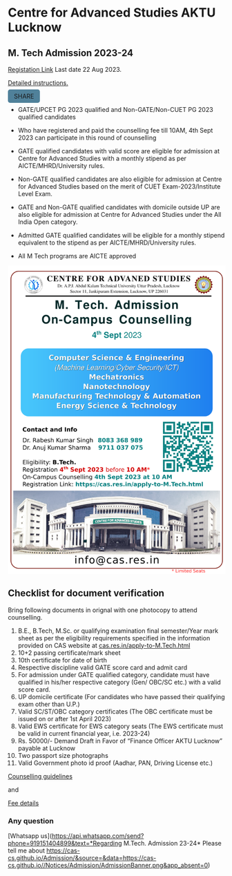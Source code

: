 # Centre for Advanced Studies AKTU Lucknow
## M. Tech Admission 2023-24

[Registation Link](https://erp.aktu.ac.in/Webpages/Public/EntranceExams/CASPGGATE/Instructions.aspx) Last date 22 Aug 2023. 

[Detailed instructions.](https://cas.res.in/Apply-to-M.Tech.html)

<span id="share"> share</span>


- GATE/UPCET PG 2023 qualified and Non-GATE/Non-CUET PG 2023 qualified candidates 
- Who have registered and paid the counselling fee till 10AM, 4th Sept 2023 can participate in this round of counselling 

- GATE qualified candidates with valid score are eligible for admission at Centre for Advanced Studies with a monthly stipend as per AICTE/MHRD/University rules.
- Non-GATE qualified candidates are also eligible for admission at Centre for Advanced Studies based on the merit of CUET Exam-2023/Institute Level Exam.
- GATE and Non-GATE qualified candidates with domicile outside UP are also eligible for admission at Centre for Advanced Studies under the All India Open category.
- Admitted GATE qualified candidates will be eligible for a monthly stipend equivalent to the stipend as per AICTE/MHRD/University rules.
- All M Tech programs are AICTE approved

[![](./AdmissionBanner.png)](./AdmissionBanner.pdf)




<style>
    #share{
        padding:.5em 1em;
        border-radius:5px;
        background-color:hsla(200,40%,40%,.9);
        text-transform:uppercase;
    }
    #share:hover{
        cursor:pointer;
        background-color:hsla(200,50%,50%,1);
        box-shadow:1px 1px 3px white;
    }
</style>

## Checklist for document verification

Bring following documents in orignal with one photocopy to attend counselling. 

1. B.E., B.Tech, M.Sc. or qualifying examination final semester/Year mark sheet as per the eligibility requirements specified in the information provided on CAS website at   [ cas.res.in/apply-to-M.Tech.html](https://cas.res.in/apply-to-M.Tech.html)
1. 10+2 passing certificate/mark sheet
1. 10th certificate for date of birth
1. Respective discipline valid GATE score card and admit card
1. For admission under GATE qualified category, candidate must have qualified in his/her respective category (Gen/ OBC/SC etc.) with a valid score card.
1. UP domicile certificate (For candidates who have passed their qualifying exam other than U.P.)
1. Valid SC/ST/OBC category certificates (The OBC certificate must be issued on or after 1st April 2023)
1. Valid EWS certificate for EWS category seats (The EWS certificate must be valid in current financial year, i.e. 2023-24)
1. Rs. 50000/- Demand Draft in Favor of “Finance Officer AKTU Lucknow” payable at Lucknow
1. Two passport size photographs
1. Valid Government photo id proof (Aadhar, PAN, Driving License etc.)

[Counselling guidelines](https://cas.res.in/pdf/Guidelines_counselling2023.pdf)

and 

[Fee details](https://cas.res.in/feedetails.html)


### Any question
[Whatsapp us](https://api.whatsapp.com/send?phone=919151404899&text=*Regarding M.Tech. Admission 23-24*     Please tell me about  https://cas-cs.github.io/Admission/&source=&data=https://cas-cs.github.io//Notices/Admission/AdmissionBanner.png&app_absent=0)
